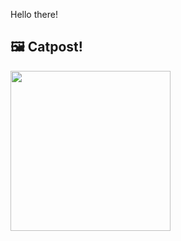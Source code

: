 Hello there!



## 🖼️ Catpost!

<sub>
    <img src="https://cdn2.thecatapi.com/images/Q7BwlLL3b.jpg" height="256">
</sub>

